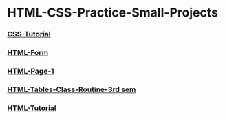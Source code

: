 # HTML-CSS-Practice-Small-Projects
### [CSS-Tutorial](./CSS-Tutorial/index.html)
### [HTML-Form](./HTML-Form/index.html)
### [HTML-Page-1](./HTML-Page-1/index.html)
### [HTML-Tables-Class-Routine-3rd sem](./HTML-Tables-Class-Routine-3rd-sem/index.html)
### [HTML-Tutorial](./HTML-Tutorial/index.html)
